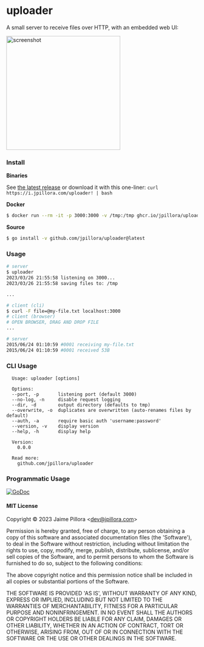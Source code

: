 # uploader

A small server to receive files over HTTP, with an embedded web UI:

<img width="300px" alt="screenshot" src="https://user-images.githubusercontent.com/633843/227771230-347164e2-61d6-4e00-a4a2-e0662a5d5dbf.png" />

### Install

**Binaries**

See [the latest release](https://github.com/jpillora/uploader/releases/latest) or download it with this one-liner: `curl https://i.jpillora.com/uploader! | bash`

**Docker**

``` sh
$ docker run --rm -it -p 3000:3000 -v /tmp:/tmp ghcr.io/jpillora/uploader
```

**Source**

``` sh
$ go install -v github.com/jpillora/uploader@latest
```

### Usage

```sh
# server
$ uploader
2023/03/26 21:55:58 listening on 3000...
2023/03/26 21:55:58 saving files to: /tmp

...

# client (cli)
$ curl -F file=@my-file.txt localhost:3000
# client (browser)
# OPEN BROWSER, DRAG AND DROP FILE
...

# server
2015/06/24 01:10:59 #0001 receiving my-file.txt
2015/06/24 01:10:59 #0001 received 53B
```

### CLI Usage

```
  Usage: uploader [options]

  Options:
  --port, -p       listening port (default 3000)
  --no-log, -n     disable request logging
  --dir, -d        output directory (defaults to tmp)
  --overwrite, -o  duplicates are overwritten (auto-renames files by default)
  --auth, -a       require basic auth 'username:password'
  --version, -v    display version
  --help, -h       display help

  Version:
    0.0.0

  Read more:
    github.com/jpillora/uploader
```

### Programmatic Usage

[![GoDoc](https://godoc.org/github.com/jpillora/uploader/lib?status.svg)](https://godoc.org/github.com/jpillora/uploader/lib)

#### MIT License

Copyright © 2023 Jaime Pillora &lt;dev@jpillora.com&gt;

Permission is hereby granted, free of charge, to any person obtaining
a copy of this software and associated documentation files (the
'Software'), to deal in the Software without restriction, including
without limitation the rights to use, copy, modify, merge, publish,
distribute, sublicense, and/or sell copies of the Software, and to
permit persons to whom the Software is furnished to do so, subject to
the following conditions:

The above copyright notice and this permission notice shall be
included in all copies or substantial portions of the Software.

THE SOFTWARE IS PROVIDED 'AS IS', WITHOUT WARRANTY OF ANY KIND,
EXPRESS OR IMPLIED, INCLUDING BUT NOT LIMITED TO THE WARRANTIES OF
MERCHANTABILITY, FITNESS FOR A PARTICULAR PURPOSE AND NONINFRINGEMENT.
IN NO EVENT SHALL THE AUTHORS OR COPYRIGHT HOLDERS BE LIABLE FOR ANY
CLAIM, DAMAGES OR OTHER LIABILITY, WHETHER IN AN ACTION OF CONTRACT,
TORT OR OTHERWISE, ARISING FROM, OUT OF OR IN CONNECTION WITH THE
SOFTWARE OR THE USE OR OTHER DEALINGS IN THE SOFTWARE.
